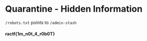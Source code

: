 # Quarantine - Hidden Information

`/robots.txt` points to `/admin-stash`

#### ractf{1m_n0t_4_r0b0T}
